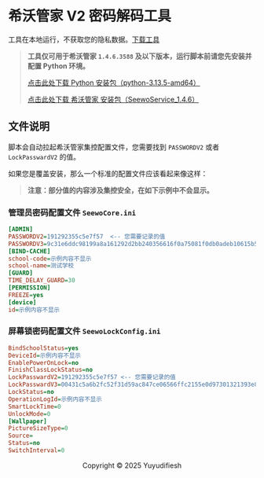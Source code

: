 # 希沃管家 V2 密码解码工具
工具在本地运行，不获取您的隐私数据。[下载工具](https://yuyudifiesh.github.io/seewo-adminpassword-v2/SeewoPassv2.zip)

>  **工具仅可用于希沃管家 `1.4.6.3588` 及以下版本，运行脚本前请您先安装并配置 Python 环境。**
>
> [点击此处下载 Python 安装包（python-3.13.5-amd64）](https://www.python.org/ftp/python/3.13.5/python-3.13.5-amd64.exe)
>
> [点击此处下载 希沃管家 安装包（SeewoService_1.4.6）](https://soft.wsyhn.com/soft/SeewoService_1.4.6.exe)

## 文件说明
脚本会自动拉起希沃管家集控配置文件，您需要找到 `PASSWORDV2` 或者 `LockPasswardV2` 的值。

如果您是覆盖安装，那么一个标准的配置文件应该看起来像这样：

>  **注意：部分值的内容涉及集控安全，在如下示例中不会显示。**

### 管理员密码配置文件 `SeewoCore.ini`
```ini
[ADMIN]
PASSWORDV2=191292355c5e7f57  <-- 您需要记录的值
PASSWORDV3=9c31e6ddc98199a8a161292d2bb240356616f0a75081f0db0adeb10615b5628873c2c3753fd2831080d23f8b83409d23
[BIND-CACHE]
school-code=示例内容不显示
school-name=测试学校
[GUARD]
TIME_DELAY_GUARD=30
[PERMISSION]
FREEZE=yes
[device]
id=示例内容不显示
```

### 屏幕锁密码配置文件 `SeewoLockConfig.ini`
```ini
BindSchoolStatus=yes
DeviceId=示例内容不显示
EnablePowerOnLock=no
FinishClassLockStatus=no
LockPasswardV2=191292355c5e7f57 <-- 您需要记录的值
LockPasswardV3=00431c5a6b2fc52f31d59ac847ce06566ffc2155e0d97301321393e8c4ec1c6e4fe34ad125f8bfc15304230d536ee2a2
LockStatus=no
OperationLogId=示例内容不显示
SmartLockTime=0
UnlockMode=0
[Wallpaper]
PictureSizeType=0
Source=
Status=no
SwitchInterval=0
```

<div align="center">Copyright © 2025 Yuyudifiesh</div>

